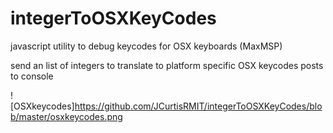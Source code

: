 # integerToOSXKeyCodes
javascript utility to debug keycodes for OSX keyboards (MaxMSP)

send an list of integers to translate to platform specific OSX keycodes
posts to console

![OSXkeycodes]https://github.com/JCurtisRMIT/integerToOSXKeyCodes/blob/master/osxkeycodes.png


